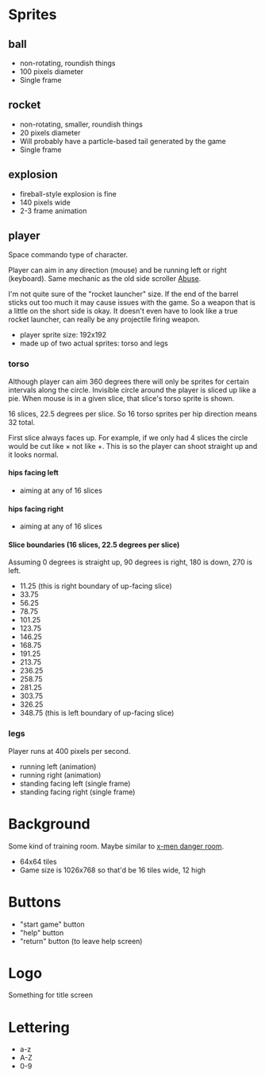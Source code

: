 # Sprites
## ball

- non-rotating, roundish things
- 100 pixels diameter
- Single frame

## rocket

- non-rotating, smaller, roundish things
- 20 pixels diameter
- Will probably have a particle-based tail generated by the game
- Single frame

## explosion

- fireball-style explosion is fine
- 140 pixels wide
- 2-3 frame animation

## player

Space commando type of character.

Player can aim in any direction (mouse) and be running left or right (keyboard). Same mechanic as the old side scroller [Abuse](http://youtu.be/KeLdGtyuZ14).

I'm not quite sure of the "rocket launcher" size. If the end of the barrel sticks out too much it may cause issues with the game. So a weapon that is a little on the short side is okay. It doesn't even have to look like a true rocket launcher, can really be any projectile firing weapon.

- player sprite size: 192x192
- made up of two actual sprites: torso and legs

### torso

Although player can aim 360 degrees there will only be sprites for certain intervals along the circle. Invisible circle around the player is sliced up like a pie. When mouse is in a given slice, that slice's torso sprite is shown.

16 slices, 22.5 degrees per slice. So 16 torso sprites per hip direction means 32 total.

First slice always faces up. For example, if we only had 4 slices the circle would be cut like &times; not like +. This is so the player can shoot straight up and it looks normal.

#### hips facing left

- aiming at any of 16 slices

#### hips facing right

- aiming at any of 16 slices

#### Slice boundaries (16 slices, 22.5 degrees per slice)

Assuming 0 degrees is straight up, 90 degrees is right, 180 is down, 270 is left.

- 11.25 (this is right boundary of up-facing slice)
- 33.75
- 56.25
- 78.75
- 101.25
- 123.75
- 146.25
- 168.75
- 191.25
- 213.75
- 236.25
- 258.75
- 281.25
- 303.75
- 326.25
- 348.75 (this is left boundary of up-facing slice)

### legs

Player runs at 400 pixels per second.

- running left (animation)
- running right (animation)
- standing facing left (single frame)
- standing facing right (single frame)

# Background

Some kind of training room. Maybe similar to [x-men danger room](https://c2.staticflickr.com/4/3623/3658562333_7dc8496ac7_z.jpg).

- 64x64 tiles
- Game size is 1026x768 so that'd be 16 tiles wide, 12 high

# Buttons

- "start game" button
- "help" button
- "return" button (to leave help screen)

# Logo

Something for title screen

# Lettering

- a-z
- A-Z
- 0-9